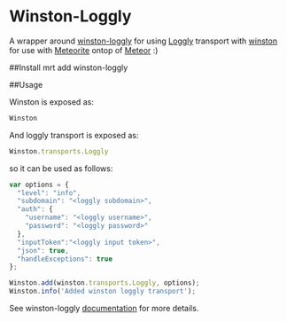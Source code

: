 Winston-Loggly
===============
A wrapper around [winston-loggly](https://github.com/indexzero/winston-loggly.git) for using [Loggly](http://loggly.com) transport with [winston](https://github.com/flatiron/winston.git) for use with [Meteorite](https://github.com/oortcloud/meteorite) ontop of [Meteor](http://meteor.com) :)

##Install
mrt add winston-loggly

##Usage

Winston is exposed as:

``` js
Winston
```

And loggly transport is exposed as:

``` js
Winston.transports.Loggly
```

so it can be used as follows:

``` js
var options = {
  "level": "info",
  "subdomain": "<loggly subdomain>",
  "auth": {
    "username": "<loggly username>",
    "password": "<loggly password>"
  },
  "inputToken":"<loggly input token>",
  "json": true,
  "handleExceptions": true
};

Winston.add(winston.transports.Loggly, options);
Winston.info('Added winston loggly transport');
```

See winston-loggly [documentation](https://github.com/indexzero/winston-loggly) for more details.